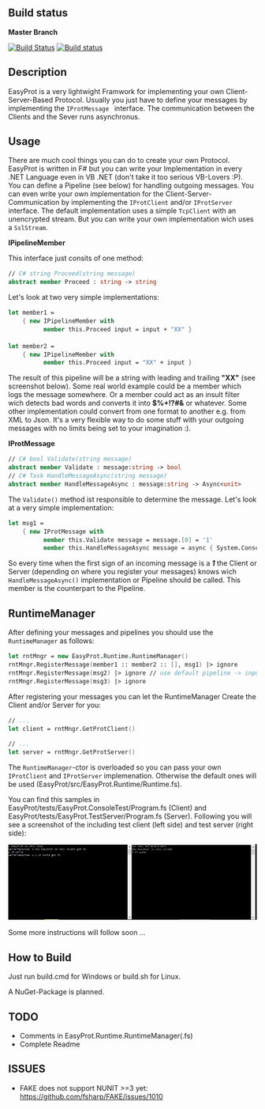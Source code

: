 ## Build status
**Master Branch**

[![Build Status](https://travis-ci.org/Jallah/EasyProt.svg?branch=master)](https://travis-ci.org/Jallah/EasyProt)
[![Build status](https://ci.appveyor.com/api/projects/status/cyi4mev19l12jyya?svg=true)](https://ci.appveyor.com/project/Jallah/easyprot)

## Description
EasyProt is a very lightwight Framwork for implementing your own Client-Server-Based Protocol. Usually you just have to define your messages by implementing the `IProtMessage ` interface. The communication between the Clients and the Sever runs asynchronus.

## Usage
There are much cool things you can do to create your own Protocol. EasyProt is written in F# but you can write your Implementation in every .NET Language even in VB .NET (don't take it too serious VB-Lovers :P). You can define a Pipeline (see below) for handling outgoing messages. You can even write your own implementation for the Client-Server-Communication by implementing the ``IProtClient`` and/or ``IProtServer`` interface. The default implementation uses a simple ``TcpClient`` with an unencrypted stream. But you can write your own implementation wich uses a ``SslStream``.

**IPipelineMember**

This interface just consits of one method:
``` fsharp
// C# string Proceed(string message)
abstract member Proceed : string -> string
```
Let's look at two very simple implementations:
``` fsharp
let member1 = 
    { new IPipelineMember with
          member this.Proceed input = input + "XX" }

let member2 = 
    { new IPipelineMember with
          member this.Proceed input = "XX" + input }
```
The result of this pipeline will be a string with leading and trailing **"XX"** (see screenshot below). Some real world example could be a member which logs the message somewhere. Or a member could act as an insult filter wich detects bad words and converts it into **$%+!?#&** or whatever. Some other implementation could convert from one format to another e.g. from XML to Json. It's a very flexible way to do some stuff with your outgoing messages with no limits being set to your imagination :).

**IProtMessage**
``` fsharp
// C# bool Validate(string message)
abstract member Validate : message:string -> bool
// C# Task HandleMessageAsync(string message)
abstract member HandleMessageAsync : message:string -> Async<unit>
```
The ``Validate()`` method ist responsible to determine the message. Let's look at a very simple implementation:
``` fsharp
let msg1 = 
    { new IProtMessage with
          member this.Validate message = message.[0] = '1'
          member this.HandleMessageAsync message = async { System.Console.WriteLine("msg1: " + message) } }
```
So every time when the first sign of an incoming message is a **_1_** the Client or Server (depending on where you register your messages) knows wich ``HandleMessageAsync()`` implementation or Pipeline should be called. This member is the counterpart to the Pipeline.

## RuntimeManager

After defining your messages and pipelines you should use the ``RuntimeManager`` as follows:

``` fsharp
let rntMngr = new EasyProt.Runtime.RuntimeManager()
rntMngr.RegisterMessage(member1 :: member2 :: [], msg1) |> ignore
rntMngr.RegisterMessage(msg2) |> ignore // use default pipeline -> input == output
rntMngr.RegisterMessage(msg3) |> ignore
```
After registering your messages you can let the RuntimeManager Create the Client and/or Server for you:
``` fsharp
// ...
let client = rntMngr.GetProtClient()
```

``` fsharp
// ...
let server = rntMngr.GetProtServer()
```
The ``RuntimeManager``-ctor is overloaded so you can pass your own ``IProtClient`` and ``IProtServer`` implemenation. Otherwise the default ones will be used (EasyProt/src/EasyProt.Runtime/Runtime.fs).

You can find this samples in EasyProt/tests/EasyProt.ConsoleTest/Program.fs (Client) and  EasyProt/tests/EasyProt.TestServer/Program.fs (Server). Following you will see a screenshot of the including test client (left side) and test server (right side):

![alt tag](https://github.com/Jallah/EasyProt/blob/master/docs/files/img/ClientServer.jpg)

Some more instructions will follow soon ...

## How to Build

Just run build.cmd for Windows or build.sh for Linux.

A NuGet-Package is planned.

## TODO
- Comments in EasyProt.Runtime.RuntimeManager(.fs)
- Complete Readme

## ISSUES
- FAKE does not support NUNIT >=3 yet: https://github.com/fsharp/FAKE/issues/1010




  